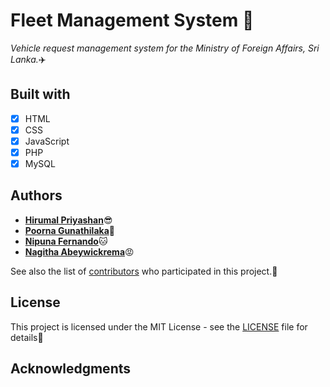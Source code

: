 # Fleet Management System :car:

_Vehicle request management system for the Ministry of Foreign Affairs, Sri Lanka._:airplane:

## Built with

* [x] HTML
* [x] CSS
* [x] JavaScript
* [x] PHP
* [x] MySQL

## Authors

* [**Hirumal Priyashan**](https://github.com/HirumalPriyashan):sunglasses:
* [**Poorna Gunathilaka**](https://github.com/poorna2152):two_men_holding_hands:
* [**Nipuna Fernando**](https://github.com/nipunayf):cat:
* [**Nagitha Abeywickrema**](https://github.com/IRONCLAD8883):rage:

See also the list of [contributors](https://github.com/Quatrex/Fleet-Management-System/graphs/contributors) who participated in this project.:clap:

## License

This project is licensed under the MIT License - see the [LICENSE](https://github.com/Quatrex/Fleet-Management-System/blob/develop/LICENSE.md) file for details:cop:

## Acknowledgments
